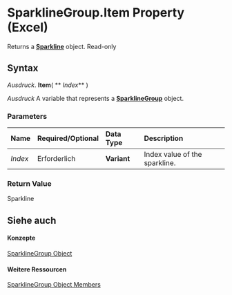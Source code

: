 
# SparklineGroup.Item Property (Excel)

Returns a  **[Sparkline](46951c4f-0eaa-9ce6-9703-eb3c632ea9b1.md)** object. Read-only


## Syntax

 _Ausdruck_. **Item**( ** _Index_** )

 _Ausdruck_ A variable that represents a **[SparklineGroup](cc694d97-a3d3-3473-2e37-0ede67b97680.md)** object.


### Parameters



|**Name**|**Required/Optional**|**Data Type**|**Description**|
|:-----|:-----|:-----|:-----|
| _Index_|Erforderlich|**Variant**|Index value of the sparkline.|

### Return Value

Sparkline


## Siehe auch


#### Konzepte


[SparklineGroup Object](cc694d97-a3d3-3473-2e37-0ede67b97680.md)
#### Weitere Ressourcen


[SparklineGroup Object Members](http://msdn.microsoft.com/library/dad308ee-d69b-748d-d0c8-ad63c643808f%28Office.15%29.aspx)